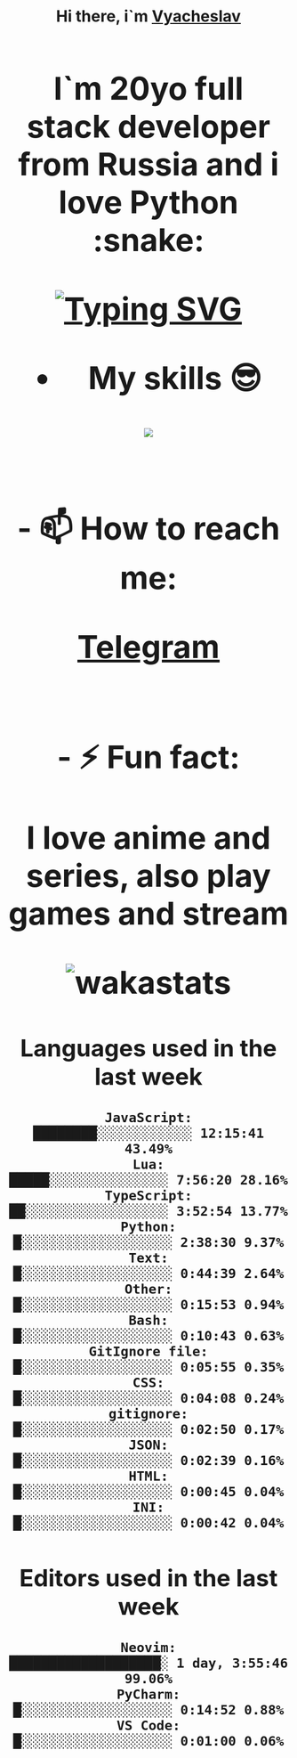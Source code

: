 <h1 align='center'>Hi there, i`m <a href='t.me/syavabrazzzers'>Vyacheslav<a/> <h1/>

<p>I`m 20yo full stack developer from Russia and i love Python :snake: <p/>

<a href="https://git.io/typing-svg"><img src="https://readme-typing-svg.herokuapp.com?font=Fira+Code&duration=3000&pause=1000&multiline=true&width=750&height=60&lines=I+am+an+information+security+specialist;+studying+at+the+Belgorod+State+National+Research+University" alt="Typing SVG" /></a>
<br>
- My skills :sunglasses:
<p align="center">
    <img src="https://skillicons.dev/icons?i=git,docker,linux,postgres,mysql,python,django,fastapi,javascript,typescript,react,next,tailwind" />
<p/>

<br>
- 📫 How to reach me: 
<p>
<a href='https://t.me/syavabrazzzers'>Telegram<a/>
<p/>
<br>
- ⚡ Fun fact: <p>I love anime and series, also play games and stream<p/>

<img alt="wakastats" src="https://waka-widget-nest-production.up.railway.app/language?langs=all&user=TaiLo&randomGradient=true&bgLineColor=696969maxLangs=5&theme=dark" />
    
<!--START_SECTION:waka-->
## Languages used in the last week
```text
JavaScript:           ████████░░░░░░░░░░░░ 12:15:41 43.49%
Lua:                  █████░░░░░░░░░░░░░░░ 7:56:20 28.16%
TypeScript:           ██░░░░░░░░░░░░░░░░░░ 3:52:54 13.77%
Python:               █░░░░░░░░░░░░░░░░░░░ 2:38:30 9.37%
Text:                 █░░░░░░░░░░░░░░░░░░░ 0:44:39 2.64%
Other:                █░░░░░░░░░░░░░░░░░░░ 0:15:53 0.94%
Bash:                 █░░░░░░░░░░░░░░░░░░░ 0:10:43 0.63%
GitIgnore file:       █░░░░░░░░░░░░░░░░░░░ 0:05:55 0.35%
CSS:                  █░░░░░░░░░░░░░░░░░░░ 0:04:08 0.24%
gitignore:            █░░░░░░░░░░░░░░░░░░░ 0:02:50 0.17%
JSON:                 █░░░░░░░░░░░░░░░░░░░ 0:02:39 0.16%
HTML:                 █░░░░░░░░░░░░░░░░░░░ 0:00:45 0.04%
INI:                  █░░░░░░░░░░░░░░░░░░░ 0:00:42 0.04%
```
## Editors used in the last week
```text
Neovim:               ███████████████████░ 1 day, 3:55:46 99.06%
PyCharm:              █░░░░░░░░░░░░░░░░░░░ 0:14:52 0.88%
VS Code:              █░░░░░░░░░░░░░░░░░░░ 0:01:00 0.06%
```

<!--END_SECTION:waka-->


